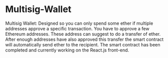# Multisig-Wallet
Multisig Wallet: Designed so you can only spend some ether if multiple addresses approve a specific transaction. You have to approve a few Ethereum addresses. These address can suggest to do a transfer of ether. After enough addresses have also approved this transfer the smart contract will automatically send ether to the recipient. The smart contract has been completed and currently working on the React.js front-end.
